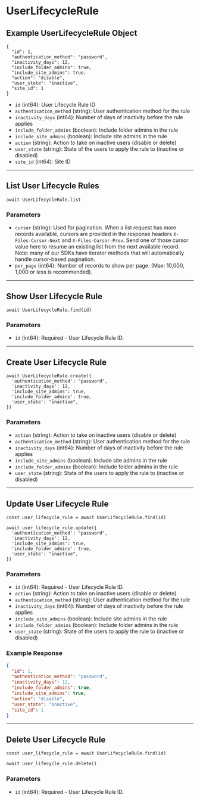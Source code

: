 # UserLifecycleRule

## Example UserLifecycleRule Object

```
{
  "id": 1,
  "authentication_method": "password",
  "inactivity_days": 12,
  "include_folder_admins": true,
  "include_site_admins": true,
  "action": "disable",
  "user_state": "inactive",
  "site_id": 1
}
```

* `id` (int64): User Lifecycle Rule ID
* `authentication_method` (string): User authentication method for the rule
* `inactivity_days` (int64): Number of days of inactivity before the rule applies
* `include_folder_admins` (boolean): Include folder admins in the rule
* `include_site_admins` (boolean): Include site admins in the rule
* `action` (string): Action to take on inactive users (disable or delete)
* `user_state` (string): State of the users to apply the rule to (inactive or disabled)
* `site_id` (int64): Site ID

---

## List User Lifecycle Rules

```
await UserLifecycleRule.list
```


### Parameters

* `cursor` (string): Used for pagination.  When a list request has more records available, cursors are provided in the response headers `X-Files-Cursor-Next` and `X-Files-Cursor-Prev`.  Send one of those cursor value here to resume an existing list from the next available record.  Note: many of our SDKs have iterator methods that will automatically handle cursor-based pagination.
* `per_page` (int64): Number of records to show per page.  (Max: 10,000, 1,000 or less is recommended).

---

## Show User Lifecycle Rule

```
await UserLifecycleRule.find(id)
```


### Parameters

* `id` (int64): Required - User Lifecycle Rule ID.

---

## Create User Lifecycle Rule

```
await UserLifecycleRule.create({
  'authentication_method': "password",
  'inactivity_days': 12,
  'include_site_admins': true,
  'include_folder_admins': true,
  'user_state': "inactive",
})
```


### Parameters

* `action` (string): Action to take on inactive users (disable or delete)
* `authentication_method` (string): User authentication method for the rule
* `inactivity_days` (int64): Number of days of inactivity before the rule applies
* `include_site_admins` (boolean): Include site admins in the rule
* `include_folder_admins` (boolean): Include folder admins in the rule
* `user_state` (string): State of the users to apply the rule to (inactive or disabled)

---

## Update User Lifecycle Rule

```
const user_lifecycle_rule = await UserLifecycleRule.find(id)

await user_lifecycle_rule.update({
  'authentication_method': "password",
  'inactivity_days': 12,
  'include_site_admins': true,
  'include_folder_admins': true,
  'user_state': "inactive",
})
```

### Parameters

* `id` (int64): Required - User Lifecycle Rule ID.
* `action` (string): Action to take on inactive users (disable or delete)
* `authentication_method` (string): User authentication method for the rule
* `inactivity_days` (int64): Number of days of inactivity before the rule applies
* `include_site_admins` (boolean): Include site admins in the rule
* `include_folder_admins` (boolean): Include folder admins in the rule
* `user_state` (string): State of the users to apply the rule to (inactive or disabled)

### Example Response

```json
{
  "id": 1,
  "authentication_method": "password",
  "inactivity_days": 12,
  "include_folder_admins": true,
  "include_site_admins": true,
  "action": "disable",
  "user_state": "inactive",
  "site_id": 1
}
```

---

## Delete User Lifecycle Rule

```
const user_lifecycle_rule = await UserLifecycleRule.find(id)

await user_lifecycle_rule.delete()
```

### Parameters

* `id` (int64): Required - User Lifecycle Rule ID.

